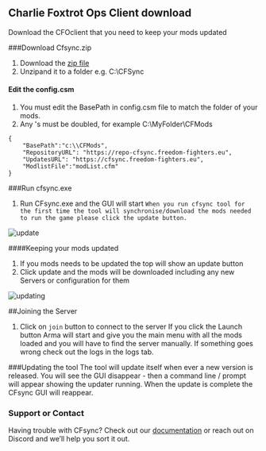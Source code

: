 ## Charlie Foxtrot Ops Client download

Download the CFOclient that you need to keep your mods updated

###Download Cfsync.zip
1. Download the [zip file](https://cfsync.freedom-fighters.eu/cfsync.zip)
2. Unzipand it to a folder e.g. C:\CFSync

#### Edit the config.csm
1. You must edit the BasePath in config.csm file to match the folder of your mods. 
2. Any \'s must be doubled, for example C:\\MyFolder\\CFMods
```config.csm
{
    "BasePath":"c:\\CFMods",
    "RepositoryURL": "https://repo-cfsync.freedom-fighters.eu",
    "UpdatesURL": "https://cfsync.freedom-fighters.eu",
    "ModlistFile":"modList.cfm"
}
```

###Run cfsync.exe
1. Run CFsync.exe and the GUI will start
`When you run cfsync tool for the first time the tool will synchronise/download the mods needed to run the game please click the update button.`

![update](https://user-images.githubusercontent.com/2422220/152661476-e3aee837-5f3d-4a0b-b41f-60c79ab664ce.PNG)


####Keeping your mods updated
1. If you mods needs to be updated the top will show an update button
2. Click update and the mods will be downloaded including any new Servers or configuration for them

![updating](https://user-images.githubusercontent.com/2422220/152661480-e4595b47-a479-4300-9ca7-d39583d340ae.PNG)

##Joining the Server
1. Click on ```join``` button to connect to the server
If you click the Launch button Arma will start and give you the main menu with all the mods loaded and you will have to find the server manually.
If something goes wrong check out the logs in the logs tab. 

###Updating the tool
The tool will update itself when ever a new version is released. You will see the GUI disappear - then a command line / prompt will appear showing the updater running. When the update is complete the CFsync GUI will reappear.

### Support or Contact

Having trouble with CFsync? Check out our [documentation](https://nhimself.github.io/cfo) or reach out on Discord and we’ll help you sort it out.
